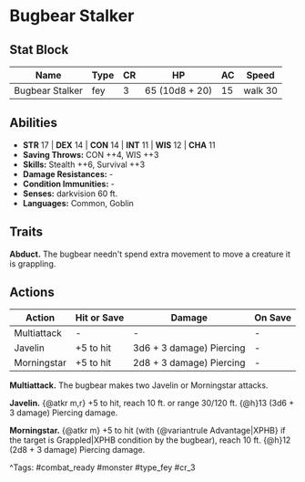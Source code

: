 # Bugbear Stalker

## Stat Block

| Name | Type | CR | HP | AC | Speed |
|------|------|----|----|----|-------|
| Bugbear Stalker | fey | 3 | 65 (10d8 + 20) | 15 | walk 30 |

## Abilities

- **STR** 17 | **DEX** 14 | **CON** 14 | **INT** 11 | **WIS** 12 | **CHA** 11
- **Saving Throws:** CON ++4, WIS ++3  
- **Skills:** Stealth ++6, Survival ++3  
- **Damage Resistances:** -  
- **Condition Immunities:** -  
- **Senses:** darkvision 60 ft.  
- **Languages:** Common, Goblin

## Traits

**Abduct.** The bugbear needn't spend extra movement to move a creature it is grappling.


## Actions

| Action | Hit or Save | Damage | On Save |
|--------|--------------|--------|----------|
| Multiattack | - | - | - |
| Javelin | +5 to hit | 3d6 + 3 damage) Piercing | - |
| Morningstar | +5 to hit | 2d8 + 3 damage) Piercing | - |

**Multiattack.** The bugbear makes two Javelin or Morningstar attacks.

**Javelin.** {@atkr m,r} +5 to hit, reach 10 ft. or range 30/120 ft. {@h}13 (3d6 + 3 damage) Piercing damage.

**Morningstar.** {@atkr m} +5 to hit (with {@variantrule Advantage|XPHB} if the target is Grappled|XPHB condition by the bugbear), reach 10 ft. {@h}12 (2d8 + 3 damage) Piercing damage.


^Tags: #combat_ready #monster #type_fey #cr_3